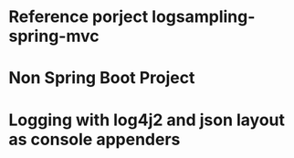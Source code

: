# Reference porject logsampling-spring-mvc
# 
# Non Spring Boot Project
# Logging with log4j2 and json layout as console appenders

